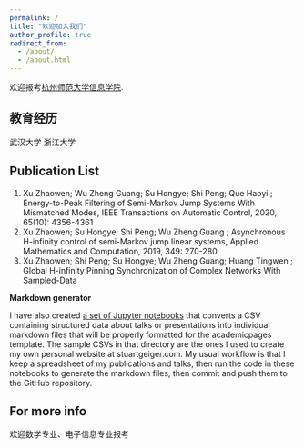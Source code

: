 ```yaml
---
permalink: /
title: "欢迎加入我们"
author_profile: true
redirect_from: 
  - /about/
  - /about.html
---
```


欢迎报考[杭州师范大学信息学院](https://hise.hznu.edu.cn/). 

教育经历
------
武汉大学
浙江大学

Publication List
------
1. Xu Zhaowen; Wu Zheng Guang; Su Hongye; Shi Peng; Que Haoyi ; Energy-to-Peak Filtering of Semi-Markov Jump Systems With Mismatched Modes, IEEE Transactions on Automatic Control, 2020, 65(10): 4356-4361
1. Xu Zhaowen; Su Hongye; Shi Peng; Wu Zheng Guang ; Asynchronous H-infinity control of semi-Markov jump linear systems, Applied Mathematics and Computation, 2019, 349: 270-280
1. Xu Zhaowen; Shi Peng; Su Hongye; Wu Zheng Guang; Huang Tingwen ; Global H-infinity Pinning Synchronization of Complex Networks With Sampled-Data 

**Markdown generator**

I have also created [a set of Jupyter notebooks](https://github.com/academicpages/academicpages.github.io/tree/master/markdown_generator
) that converts a CSV containing structured data about talks or presentations into individual markdown files that will be properly formatted for the academicpages template. The sample CSVs in that directory are the ones I used to create my own personal website at stuartgeiger.com. My usual workflow is that I keep a spreadsheet of my publications and talks, then run the code in these notebooks to generate the markdown files, then commit and push them to the GitHub repository.


For more info
------
欢迎数学专业、电子信息专业报考
